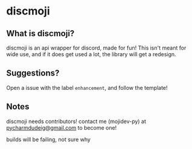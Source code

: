 # discmoji

## What is discmoji?
discmoji is an api wrapper for discord, made for fun!
This isn't meant for wide use, and if it does get used a lot, the library will get a redesign.

## Suggestions? 
Open a issue with the label `enhancement`, and follow the template!

## Notes
discmoji needs contributors! contact me (mojidev-py) at pycharmdudeig@gmail.com to become one!


builds will be failing, not sure why
